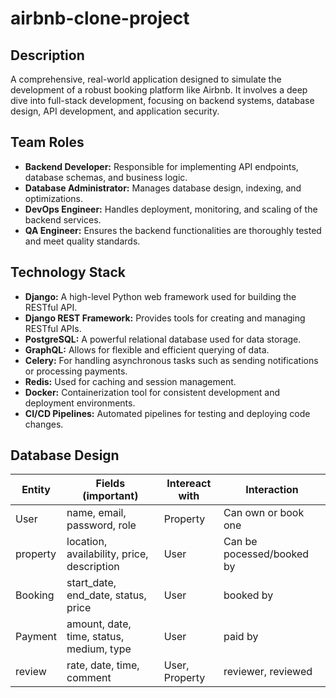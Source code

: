 # airbnb-clone-project

## Description

A comprehensive, real-world application designed to simulate the development of a robust booking platform like Airbnb. It involves a deep dive into full-stack development, focusing on backend systems, database design, API development, and application security.

## Team Roles

- **Backend Developer:** Responsible for implementing API endpoints, database schemas, and business logic.
- **Database Administrator:** Manages database design, indexing, and optimizations.
- **DevOps Engineer:** Handles deployment, monitoring, and scaling of the backend services.
- **QA Engineer:** Ensures the backend functionalities are thoroughly tested and meet quality standards.

## Technology Stack

- **Django:** A high-level Python web framework used for building the RESTful API.
- **Django REST Framework:** Provides tools for creating and managing RESTful APIs.
- **PostgreSQL:** A powerful relational database used for data storage.
- **GraphQL:** Allows for flexible and efficient querying of data.
- **Celery:** For handling asynchronous tasks such as sending notifications or processing payments.
- **Redis:** Used for caching and session management.
- **Docker:** Containerization tool for consistent development and deployment environments.
- **CI/CD Pipelines:** Automated pipelines for testing and deploying code changes.

## Database Design

| Entity   | Fields (important)                         | Intereact with | Interaction               |
| -------- | ------------------------------------------ | -------------- | ------------------------- |
| User     | name, email, password, role                | Property       | Can own or book one       |
| property | location, availability, price, description | User           | Can be pocessed/booked by |
| Booking  | start_date, end_date, status, price        | User           | booked by                 |
| Payment  | amount, date, time, status, medium, type   | User           | paid by                   |
| review   | rate, date, time, comment                  | User, Property | reviewer, reviewed        |
